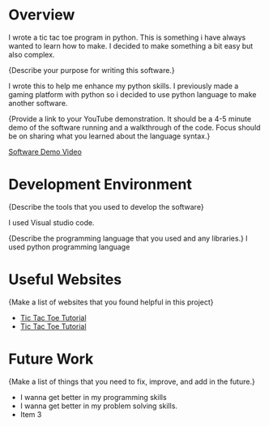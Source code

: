 # Overview
I wrote a tic tac toe program in python. This is something i have always wanted to learn how to make. I decided to make something a bit easy but also complex.

{Describe your purpose for writing this software.}

I wrote this to help me enhance my python skills. I previously made a gaming platform with python so i decided to use python language to make another software.

{Provide a link to your YouTube demonstration.  It should be a 4-5 minute demo of the software running and a walkthrough of the code.  Focus should be on sharing what you learned about the language syntax.}

[Software Demo Video](http://youtube.link.goes.here)

# Development Environment

{Describe the tools that you used to develop the software}

I used Visual studio code.

{Describe the programming language that you used and any libraries.}
I used python programming language

# Useful Websites

{Make a list of websites that you found helpful in this project}
* [Tic Tac Toe Tutorial](https://www.askpython.com/python/examples/tic-tac-toe-using-python)
* [Tic Tac Toe Tutorial](https://geekflare.com/tic-tac-toe-python-code/)

# Future Work

{Make a list of things that you need to fix, improve, and add in the future.}
* I wanna get better in my programming skills
* I wanna get better in my problem solving skills.
* Item 3
